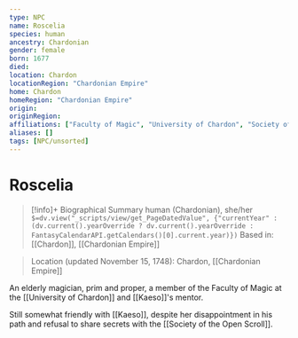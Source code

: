 ```yaml
---
type: NPC
name: Roscelia
species: human
ancestry: Chardonian
gender: female
born: 1677
died: 
location: Chardon
locationRegion: "Chardonian Empire"
home: Chardon
homeRegion: "Chardonian Empire"
origin:
originRegion:
affiliations: ["Faculty of Magic", "University of Chardon", "Society of the Open Scroll"]
aliases: []
tags: [NPC/unsorted]
---
```

# Roscelia
>[!info]+ Biographical Summary
>human (Chardonian), she/her
>`$=dv.view("_scripts/view/get_PageDatedValue", {"currentYear" : (dv.current().yearOverride ? dv.current().yearOverride : FantasyCalendarAPI.getCalendars()[0].current.year)})`
>Based in: [[Chardon]], [[Chardonian Empire]]

>Location (updated November 15, 1748): Chardon, [[Chardonian Empire]]

An elderly magician, prim and proper, a member of the Faculty of Magic at the [[University of Chardon]] and [[Kaeso]]'s mentor.

Still somewhat friendly with [[Kaeso]], despite her disappointment in his path and refusal to share secrets with the [[Society of the Open Scroll]]. 